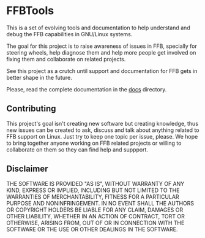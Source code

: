 # FFBTools

This is a set of evolving tools and documentation to help understand and debug
the FFB capabilities in GNU/Linux systems.

The goal for this project is to raise awareness of issues in FFB, specially for
steering wheels, help diagnose them and help more people get involved on fixing
them and collaborate on related projects.

See this project as a crutch until support and documentation for FFB
gets in better shape in the future.

Please, read the complete documentation in the [docs](docs/README.md)
directory.

## Contributing

This project's goal isn't creating new software but creating knowledge, thus
new issues can be created to ask, discuss and talk about anything related to
FFB support on Linux. Just try to keep one topic per issue, please. We hope to
bring together anyone working on FFB related projects or willing to collaborate
on them so they can find help and suppport.

## Disclaimer

THE SOFTWARE IS PROVIDED "AS IS", WITHOUT WARRANTY OF ANY KIND, EXPRESS OR
IMPLIED, INCLUDING BUT NOT LIMITED TO THE WARRANTIES OF MERCHANTABILITY,
FITNESS FOR A PARTICULAR PURPOSE AND NONINFRINGEMENT. IN NO EVENT SHALL THE
AUTHORS OR COPYRIGHT HOLDERS BE LIABLE FOR ANY CLAIM, DAMAGES OR OTHER
LIABILITY, WHETHER IN AN ACTION OF CONTRACT, TORT OR OTHERWISE, ARISING FROM,
OUT OF OR IN CONNECTION WITH THE SOFTWARE OR THE USE OR OTHER DEALINGS IN THE
SOFTWARE.
